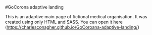 #GoCorona adaptive landing

This is an adaptive main page of fictional medical organisation. It was created using only HTML and SASS.
You can open it here (https://charlesconagher.github.io/GoCoroana-adaptive-landing/)

